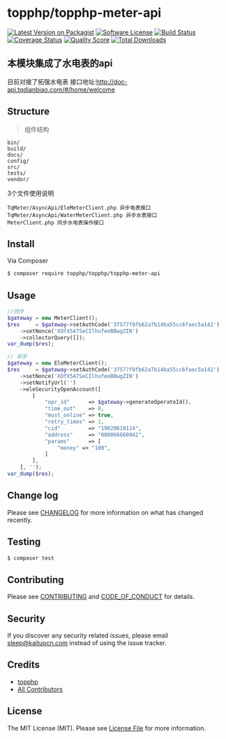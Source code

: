 # topphp/topphp-meter-api

[![Latest Version on Packagist][ico-version]][link-packagist]
[![Software License][ico-license]](LICENSE.md)
[![Build Status][ico-travis]][link-travis]
[![Coverage Status][ico-scrutinizer]][link-scrutinizer]
[![Quality Score][ico-code-quality]][link-code-quality]
[![Total Downloads][ico-downloads]][link-downloads]

## 本模块集成了水电表的api
目前对接了拓强水电表
接口地址:http://doc-api.tqdianbiao.com/#/home/welcome
## Structure
> 组件结构

```
bin/        
build/
docs/
config/
src/
tests/
vendor/
```
3个文件使用说明
```
TqMeter/AsyncApi/EleMeterClient.php 异步电表接口
TqMeter/AsyncApi/WaterMeterClient.php 异步水表接口
MeterClient.php 同步水电表操作接口
```

## Install

Via Composer

``` bash
$ composer require topphp/topphp/topphp-meter-api
```

## Usage
```php
//同步
$gateway = new MeterClient();
$res     = $gateway->setAuthCode('37577f8fb62a7b14ba55cc6faec5a142')
    ->setNonce('XOfX547SeCIlhufeeBBwgZIN')
    ->collectorQuery([]);
var_dump($res);

// 异步
$gateway = new EleMeterClient();
$res     = $gateway->setAuthCode('37577f8fb62a7b14ba55cc6faec5a142')
    ->setNonce('XOfX547SeCIlhufeeBBwgZIN')
    ->setNotifyUrl('')
    ->eleSecurityOpenAccount([
        [
            "opr_id"      => $gateway->generateOperateId(),
            "time_out"    => 0,
            "must_online" => true,
            "retry_times" => 1,
            "cid"         => "19020618114",
            "address"     => "000066660942",
            "params"      => [
                "money" => "100",
            ]
        ],
    ], '');
var_dump($res);
```

## Change log

Please see [CHANGELOG](CHANGELOG.md) for more information on what has changed recently.

## Testing

``` bash
$ composer test
```

## Contributing

Please see [CONTRIBUTING](CONTRIBUTING.md) and [CODE_OF_CONDUCT](CODE_OF_CONDUCT.md) for details.

## Security

If you discover any security related issues, please email sleep@kaituocn.com instead of using the issue tracker.

## Credits

- [topphp][link-author]
- [All Contributors][link-contributors]

## License

The MIT License (MIT). Please see [License File](LICENSE.md) for more information.

[ico-version]: https://img.shields.io/packagist/v/topphp/topphp/topphp-meter-api.svg?style=flat-square
[ico-license]: https://img.shields.io/badge/license-MIT-brightgreen.svg?style=flat-square
[ico-travis]: https://img.shields.io/travis/topphp/topphp/topphp-meter-api/master.svg?style=flat-square
[ico-scrutinizer]: https://img.shields.io/scrutinizer/coverage/g/topphp/topphp/topphp-meter-api.svg?style=flat-square
[ico-code-quality]: https://img.shields.io/scrutinizer/g/topphp/topphp/topphp-meter-api.svg?style=flat-square
[ico-downloads]: https://img.shields.io/packagist/dt/topphp/topphp/topphp-meter-api.svg?style=flat-square

[link-packagist]: https://packagist.org/packages/topphp/topphp/topphp-meter-api
[link-travis]: https://travis-ci.org/topphp/topphp/topphp-meter-api
[link-scrutinizer]: https://scrutinizer-ci.com/g/topphp/topphp/topphp-meter-api/code-structure
[link-code-quality]: https://scrutinizer-ci.com/g/topphp/topphp/topphp-meter-api
[link-downloads]: https://packagist.org/packages/topphp/topphp/topphp-meter-api
[link-author]: https://github.com/topphp
[link-contributors]: ../../contributors
